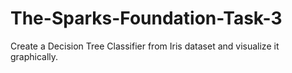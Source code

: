 # The-Sparks-Foundation-Task-3
Create a Decision Tree Classifier from Iris dataset and visualize it graphically.
